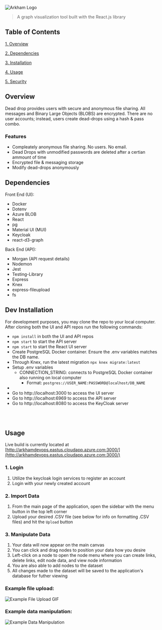 ![Arkham Logo](./Arkham-ui/src/assets/arkham.png)

> A graph visualization tool built with the React.js library

## Table of Contents

[1. Overview](#overview)

[2. Dependencies](#dependencies)

[3. Installation](#installation)

[4. Usage](#usage)

[5. Security](#security)

## Overview
Dead drop provides users with secure and anonymous file sharing. All messages and Binary Large Objects (BLOBS) are encrypted. There are no user accounts; instead, users create dead-drops using a hash & pass combo.

### Features
  - Compleately anonymous file sharing. No users. No email.
  - Dead Drops with unmodified passwords are deleted after a certian ammount of time
  - Encrypted file & messaging storage
  - Modify dead-drops anonymously

## Dependencies

Front End (UI):
- Docker
- Dotenv
- Azure BLOB
- React
- pg
- Material UI (MUI)
- Keycloak
- react-d3-graph

Back End (API):
- Morgan (API request details)
- Nodemon
- Jest
- Testing-Library
- Express
- Knex
- express-fileupload
- fs

## Dev Installation
For development purposes, you may clone the repo to your local computer. After cloning both the UI and API repos run the following commands:
- `npm install` in both the UI and API repos
- `npm start` to start the API server
- `npm start` to start the React UI server
- Create PostgreSQL Docker container. Ensure the .env variables matches the DB name.
- Through Knex, run the latest migration `npx knex migrate:latest`
- Setup .env variables
    - CONNECTION_STRING: connects to PostgreSQL Docker container also running on local computer
        - Format: `postgres://USER_NAME:PASSWORD@localhost/DB_NAME`
- 
- Go to http://localhost:3000 to access the UI server
- Go to http://localhost:6969 to access the API server
- Go to http://localhost:8080 to access the KeyCloak server

<br>
<br>

## Usage
Live build is currently located at [http://arkhamdevops.eastus.cloudapp.azure.com:3000/](http://arkhamdevops.eastus.cloudapp.azure.com:3000/)

### 1. Login
1. Utilize the keycloak login services to register an account
2. Login with your newly created account

### 2. Import Data
1. From the main page of the application, open the sidebar with the menu button in the top left corner
2. Upload your desired .CSV file (see below for info on formatting .CSV files) and hit the `Upload` button

### 3. Manipulate Data
1. Your data will now appear on the main canvas
2. You can click and drag nodes to position your data how you desire
3. Left-click on a node to open the node menu where you can create links, delete links, edit node data, and view node information
4. You are also able to add nodes to the dataset
5. All changes made to the dataset will be saved to the application's database for futher viewing

### Example file upload:

![Example File Upload GIF](./message.gif)


### Example data manipulation:

![Example Data Manipulation](./file.gif)
